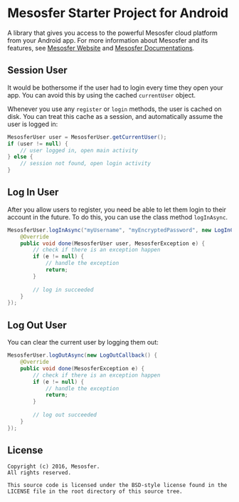 # Mesosfer Starter Project for Android #


A library that gives you access to the powerful Mesosfer cloud platform from your Android app. 
For more information about Mesosfer and its features, see [Mesosfer Website][mesosfer.com] and [Mesosfer Documentations][docs].

## Session User
It would be bothersome if the user had to login every time they open your app. You can avoid this by using the cached `currentUser` object.

Whenever you use any `register` or `login` methods, the user is cached on disk. You can treat this cache as a session, and automatically assume the user is logged in:

```java
MesosferUser user = MesosferUser.getCurrentUser();
if (user != null) {
    // user logged in, open main activity
} else {
    // session not found, open login activity
}
```
## Log In User
After you allow users to register, you need be able to let them login to their account in the future. To do this, you can use the class method `logInAsync`.

```java
MesosferUser.logInAsync("myUsername", "myEncryptedPassword", new LogInCallback() {
    @Override
    public void done(MesosferUser user, MesosferException e) {
        // check if there is an exception happen
        if (e != null) {
            // handle the exception
            return;
        }
        
        // log in succeeded
    }
});
```

## Log Out User
You can clear the current user by logging them out:

```java
MesosferUser.logOutAsync(new LogOutCallback() {
    @Override
    public void done(MesosferException e) {
        // check if there is an exception happen
        if (e != null) {
            // handle the exception
            return;
        }
            
        // log out succeeded
    }
});
```

## License
    Copyright (c) 2016, Mesosfer.
    All rights reserved.

    This source code is licensed under the BSD-style license found in the
    LICENSE file in the root directory of this source tree.

[mesosfer.com]:https://mesosfer.com
[docs]:https://docs.mesosfer.com/
[cloud]:https://cloud.mesosfer.com/
[library]:../../Library/MesosferSDK-Android-0.1.0.aar